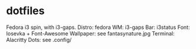 # dotfiles

Fedora i3 spin, with i3-gaps.
Distro: fedora
WM: i3-gaps
Bar: i3status
Font: Iosevka + Font-Awesome
Wallpaper: see fantasynature.jpg
Terminal: Alacritty
Dots: see .config/
